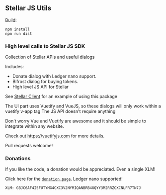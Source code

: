 ## Stellar JS Utils

Build:

    npm install
    npm run dist

### High level calls to Stellar JS SDK

Collection of Stellar APIs and useful dialogs

Includes:

-   Donate dialog with Ledger nano support.
-   Bifrost dialog for buying tokens.
-   High level JS API for Stellar

See [Stellar Client](https://github.com/StellarKit/stellar-client) for an example of using this package

The UI part uses Vuetify and VueJS, so these dialogs will only work within a vuetify v-app tag
The JS API doesn't require anything

Don't worry Vue and Vuetify are awesome and it should be simple to integrate within any website.

Check out <https://vuetifyjs.com> for more details.

Pull requests welcome!

### Donations

If you like the code, a donation would be appreciated. Even a single XLM!

Click here for the [`donation page`](https://stellarkit.io/#/donate). Ledger nano supported!

    XLM: GBJC6AF4I5FUTYMG4CXC3V2NYMIQANBRB4UQYY3M2RRZCXCNLFR7TN7J
